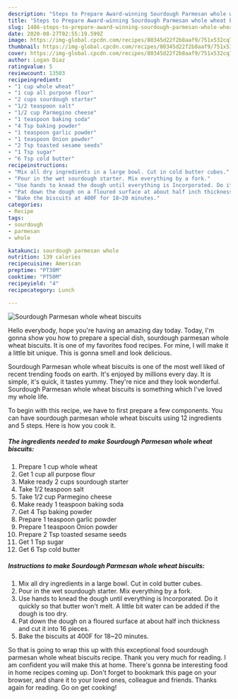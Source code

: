 ```yaml
---
description: "Steps to Prepare Award-winning Sourdough Parmesan whole wheat biscuits"
title: "Steps to Prepare Award-winning Sourdough Parmesan whole wheat biscuits"
slug: 1486-steps-to-prepare-award-winning-sourdough-parmesan-whole-wheat-biscuits
date: 2020-08-27T02:55:19.599Z
image: https://img-global.cpcdn.com/recipes/80345d22f2b8aaf9/751x532cq70/sourdough-parmesan-whole-wheat-biscuits-recipe-main-photo.jpg
thumbnail: https://img-global.cpcdn.com/recipes/80345d22f2b8aaf9/751x532cq70/sourdough-parmesan-whole-wheat-biscuits-recipe-main-photo.jpg
cover: https://img-global.cpcdn.com/recipes/80345d22f2b8aaf9/751x532cq70/sourdough-parmesan-whole-wheat-biscuits-recipe-main-photo.jpg
author: Logan Diaz
ratingvalue: 5
reviewcount: 13503
recipeingredient:
- "1 cup whole wheat"
- "1 cup all purpose flour"
- "2 cups sourdough starter"
- "1/2 teaspoon salt"
- "1/2 cup Parmegino cheese"
- "1 teaspoon baking soda"
- "4 Tsp baking powder"
- "1 teaspoon garlic powder"
- "1 teaspoon Onion powder"
- "2 Tsp toasted sesame seeds"
- "1 Tsp sugar"
- "6 Tsp cold butter"
recipeinstructions:
- "Mix all dry ingredients in a large bowl. Cut in cold butter cubes."
- "Pour in the wet sourdough starter. Mix everything by a fork."
- "Use hands to knead the dough until everything is Incorporated. Do it quickly so that butter won&#39;t melt. A little bit water can be added if the dough is too dry."
- "Pat down the dough on a floured surface at about half inch thickness and cut it into 16 pieces."
- "Bake the biscuits at 400F for 18~20 minutes."
categories:
- Recipe
tags:
- sourdough
- parmesan
- whole

katakunci: sourdough parmesan whole 
nutrition: 139 calories
recipecuisine: American
preptime: "PT30M"
cooktime: "PT50M"
recipeyield: "4"
recipecategory: Lunch

---
```



![Sourdough Parmesan whole wheat biscuits](https://img-global.cpcdn.com/recipes/80345d22f2b8aaf9/751x532cq70/sourdough-parmesan-whole-wheat-biscuits-recipe-main-photo.jpg)

Hello everybody, hope you're having an amazing day today. Today, I'm gonna show you how to prepare a special dish, sourdough parmesan whole wheat biscuits. It is one of my favorites food recipes. For mine, I will make it a little bit unique. This is gonna smell and look delicious.

Sourdough Parmesan whole wheat biscuits is one of the most well liked of recent trending foods on earth. It's enjoyed by millions every day. It is simple, it's quick, it tastes yummy. They're nice and they look wonderful. Sourdough Parmesan whole wheat biscuits is something which I've loved my whole life.




To begin with this recipe, we have to first prepare a few components. You can have sourdough parmesan whole wheat biscuits using 12 ingredients and 5 steps. Here is how you cook it.

<!--inarticleads1-->

##### The ingredients needed to make Sourdough Parmesan whole wheat biscuits:

1. Prepare 1 cup whole wheat
1. Get 1 cup all purpose flour
1. Make ready 2 cups sourdough starter
1. Take 1/2 teaspoon salt
1. Take 1/2 cup Parmegino cheese
1. Make ready 1 teaspoon baking soda
1. Get 4 Tsp baking powder
1. Prepare 1 teaspoon garlic powder
1. Prepare 1 teaspoon Onion powder
1. Prepare 2 Tsp toasted sesame seeds
1. Get 1 Tsp sugar
1. Get 6 Tsp cold butter




<!--inarticleads2-->

##### Instructions to make Sourdough Parmesan whole wheat biscuits:

1. Mix all dry ingredients in a large bowl. Cut in cold butter cubes.
1. Pour in the wet sourdough starter. Mix everything by a fork.
1. Use hands to knead the dough until everything is Incorporated. Do it quickly so that butter won&#39;t melt. A little bit water can be added if the dough is too dry.
1. Pat down the dough on a floured surface at about half inch thickness and cut it into 16 pieces.
1. Bake the biscuits at 400F for 18~20 minutes.




So that is going to wrap this up with this exceptional food sourdough parmesan whole wheat biscuits recipe. Thank you very much for reading. I am confident you will make this at home. There's gonna be interesting food in home recipes coming up. Don't forget to bookmark this page on your browser, and share it to your loved ones, colleague and friends. Thanks again for reading. Go on get cooking!
